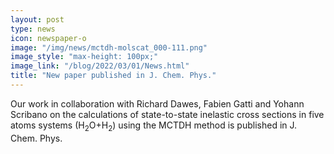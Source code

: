 ```yaml
---
layout: post
type: news
icon: newspaper-o
image: "/img/news/mctdh-molscat_000-111.png" 
image_style: "max-height: 100px;"
image_link: "/blog/2022/03/01/News.html"
title: "New paper published in J. Chem. Phys."
---
```


Our work in collaboration with Richard Dawes, Fabien Gatti and Yohann Scribano on the calculations of state-to-state inelastic cross sections in five atoms systems (H<sub>2</sub>O+H<sub>2</sub>) using the MCTDH method is published in J. Chem. Phys.
